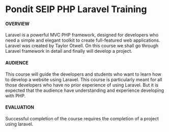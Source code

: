 # Pondit SEIP PHP Laravel Training

#### OVERVIEW

Laravel is a powerful MVC PHP framework, designed for developers who need a simple and elegant toolkit to create full-featured web applications. Laravel was created by Taylor Otwell. On this course we shall go through Laravel framework in detail and finally will develop a project.

#### AUDIENCE

This course will guide the developers and students who want to learn how to develop a website using Laravel. This course is particularly meant for all those developers who have no prior experience of using Laravel. But it is expected that the audience have understanding and experience developing with PHP.

#### EVALUATION

Successful completion of the course requires the completion of a project using laravel.
